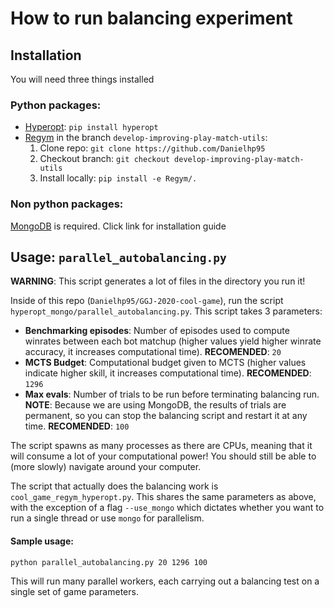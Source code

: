 # How to run balancing experiment

## Installation

You will need three things installed

### Python packages:

+ [Hyperopt](https://github.com/hyperopt/hyperopt): `pip install hyperopt`
+ [Regym](https://github.com/Danielhp95) in the branch `develop-improving-play-match-utils`: 
    1. Clone repo: `git clone https://github.com/Danielhp95`
    2. Checkout branch: `git checkout develop-improving-play-match-utils`
    3. Install locally: `pip install -e Regym/.`

### Non python packages:

[MongoDB](https://docs.mongodb.com/manual/installation/) is required. Click link for installation guide

## Usage: `parallel_autobalancing.py`

**WARNING**: This script generates a lot of files in the directory you run it!

Inside of this repo (`Danielhp95/GGJ-2020-cool-game`), run the script `hyperopt_mongo/parallel_autobalancing.py`. This script takes 3 parameters:

- **Benchmarking episodes**: Number of episodes used to compute winrates between each bot matchup (higher values yield higher winrate accuracy, it increases computational time). **RECOMENDED**: `20`
- **MCTS Budget**: Computational budget given to MCTS (higher values indicate higher skill, it increases computational time). **RECOMENDED**: `1296`
- **Max evals**: Number of trials to be run before terminating balancing run. **NOTE**: Because we are using MongoDB, the results of trials are permanent, so you can stop the balancing script and restart it at any time. **RECOMENDED**: `100`

The script spawns as many processes as there are CPUs, meaning that it will consume a lot of your computational power! You should still be able to (more slowly) navigate around your computer.

The script that actually does the balancing work is `cool_game_regym_hyperopt.py`. This shares the same parameters as above, with the exception of a flag `--use_mongo` which dictates whether you want to run a single thread or use `mongo` for parallelism.


#### Sample usage:

`python parallel_autobalancing.py 20 1296 100`

This will run many parallel workers, each carrying out a balancing test on a single set of game parameters.
